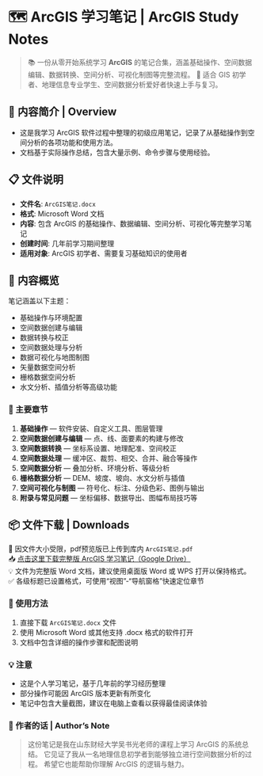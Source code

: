 
# 🗺️ ArcGIS 学习笔记 | ArcGIS Study Notes

> 📚 一份从零开始系统学习 **ArcGIS** 的笔记合集，涵盖基础操作、空间数据编辑、数据转换、空间分析、可视化制图等完整流程。
> 🧭 适合 GIS 初学者、地理信息专业学生、空间数据分析爱好者快速上手与复习。

## 🧩 内容简介 | Overview

- 这是我学习 ArcGIS 软件过程中整理的初级应用笔记，记录了从基础操作到空间分析的各项功能和使用方法。
- 文档基于实际操作总结，包含大量示例、命令步骤与使用经验。

## 📋 文件说明

- **文件名**: `ArcGIS笔记.docx`
- **格式**: Microsoft Word 文档
- **内容**: 包含 ArcGIS 的基础操作、数据编辑、空间分析、可视化等完整学习笔记
- **创建时间**: 几年前学习期间整理
- **适用对象**: ArcGIS 初学者、需要复习基础知识的使用者

## 📖 内容概览

笔记涵盖以下主题：

- 基础操作与环境配置
- 空间数据创建与编辑
- 数据转换与校正
- 空间数据处理与分析
- 数据可视化与地图制图
- 矢量数据空间分析
- 栅格数据空间分析
- 水文分析、插值分析等高级功能

### 📘 主要章节

1. **基础操作** — 软件安装、自定义工具、图层管理
2. **空间数据创建与编辑** — 点、线、面要素的构建与修改
3. **空间数据转换** — 坐标系设置、地理配准、空间校正
4. **空间数据处理** — 缓冲区、裁剪、相交、合并、融合等操作
5. **空间数据分析** — 叠加分析、环境分析、等级分析
6. **栅格数据分析** — DEM、坡度、坡向、水文分析与插值
7. **空间可视化与制图** — 符号化、标注、分级色彩、图例与输出
8. **附录与常见问题** — 坐标偏移、数据导出、图幅布局技巧等

## 📦 文件下载 | Downloads

🧩 因文件大小受限，pdf预览版已上传到库内 `ArcGIS笔记.pdf`<br>
📥 [点击这里下载完整版 ArcGIS 学习笔记（Google Drive）](https://docs.google.com/document/d/18vt2lmNBnXRGjdv5BSkcVs5hc8Zqzvu0/edit?usp=drive_link&ouid=117297329467218726895&rtpof=true&sd=true)  <br>
💡 文件为完整版 Word 文档，建议使用桌面版 Word 或 WPS 打开以保持格式。<br>
✅ 各级标题已设置格式，可使用“视图”-“导航窗格”快速定位章节<br>


### 🚀 使用方法

1. 直接下载 `ArcGIS笔记.docx` 文件
2. 使用 Microsoft Word 或其他支持 .docx 格式的软件打开
3. 文档中包含详细的操作步骤和配图说明

### 💡 注意

- 这是个人学习笔记，基于几年前的学习经历整理
- 部分操作可能因 ArcGIS 版本更新有所变化
- 笔记中包含大量截图，建议在电脑上查看以获得最佳阅读体验

### 📝 作者的话 | Author’s Note

> 这份笔记是我在山东财经大学吴书光老师的课程上学习 ArcGIS 的系统总结。
> 它见证了我从一名地理信息初学者到能够独立进行空间数据分析的过程。
> 希望它也能帮助你理解 ArcGIS 的逻辑与魅力。
